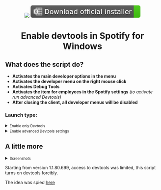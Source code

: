 <p align="center">
      <a href="https://t.me/SpotxCommunity"><img src="https://raw.githubusercontent.com/amd64fox/SpotX/main/.github/Pic/Shields/SpotX_Community.svg"></a>
      <a href="https://cutt.ly/8EH6NuH"><img src="https://raw.githubusercontent.com/amd64fox/Rollback-Spotify/main/.github/Pic/Shields/excel.svg"></a>
      </p>

<center>
    <h1 align="center">Enable devtools in Spotify for Windows</h1>
</center>

<h2>What does the script do?</h2>

- <strong>Activates the main developer options in the menu</strong>
- <strong>Activates the developer menu on the right mouse click</strong>
- <strong>Activates Debug Tools</strong> 
- <strong>Activates the item for employees in the Spotify settings</strong> *(to activate run advanced Devtools)*
- <strong>After closing the client, all developer menus will be disabled</strong>

<h3>Launch type:</h3>

<details>

<summary><small>Enable only Devtools</small></summary><p>

#### Just download and run [Enable-devtools.bat](https://raw.githack.com/amd64fox/Enable-devtools-Spotify/main/Enable-devtools.bat)

or

#### Run The following command in PowerShell:

```ps1
[Net.ServicePointManager]::SecurityProtocol = [Net.SecurityProtocolType]::Tls12; (iwr -useb 'https://raw.githubusercontent.com/amd64fox/Enable-devtools-Spotify/main/Enable-devtools.ps1').Content | iex
```

</details>

<details>

<summary><small>Enable advanced Devtools settings</small></summary><p>

#### Just download and run [Enable-devtools-plus.bat](https://raw.githack.com/amd64fox/Enable-devtools-Spotify/main/Enable-devtools-plus.bat)

or

#### Run The following command in PowerShell:

```ps1
[Net.ServicePointManager]::SecurityProtocol = [Net.SecurityProtocolType]::Tls12; iex "& { $((iwr -useb 'https://raw.githubusercontent.com/amd64fox/Enable-devtools-Spotify/main/Enable-devtools.ps1').Content) } -dev_plus"
```

</details>
<h2>A little more</h2>

<details>
<summary><small>Screenshots</small></summary><p>
  
  | Main developer options in the menu | Developer menu on the right mouse click |
| :----: | :----: |
| ![Снимок экрана 2022-09-07 152432](https://user-images.githubusercontent.com/62529699/188879952-31daa918-5eb7-4e90-914e-99a38fb856f3.jpg) | ![Снимок экрана 2022-09-07 154755](https://user-images.githubusercontent.com/62529699/188881902-cef30290-a440-40d4-ac50-43d266cd6355.jpg)

| Debug Tools | Debug Tools |
| :----: | :----: |
| ![123](https://user-images.githubusercontent.com/62529699/228794076-0d9b158f-c3d8-411e-b095-7c0f8065b268.png) | ![Снимок экрана 2022-09-07 155426](https://user-images.githubusercontent.com/62529699/188883988-39e4bd34-1a83-4527-878f-080e9ec415be.jpg)

| Item for employees in the Spotify settings |
| :----: |
| ![Снимок экрана 2022-09-07 152114](https://user-images.githubusercontent.com/62529699/188884736-6eb16372-ea0c-43e3-8255-46e77fc38e19.jpg)


</details>

Starting from version 1.1.80.699, access to devtools was limited, this script turns on devtools forcibly.

The idea was spied [here](https://gist.github.com/PhilippIRL/97908aba3a78cc0c8d0ab4e9439bf445)
